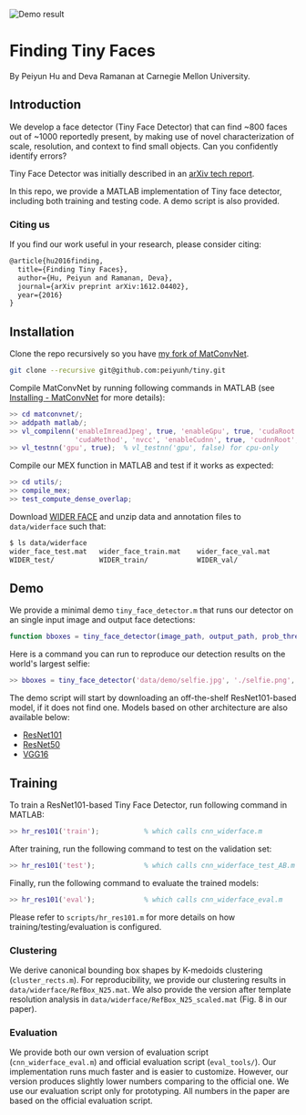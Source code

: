![Demo result](https://raw.githubusercontent.com/peiyunh/tiny/master/selfie.png)

# Finding Tiny Faces
By Peiyun Hu and Deva Ramanan at Carnegie Mellon University. 

## Introduction
We develop a face detector (Tiny Face Detector) that can find ~800 faces out of ~1000 reportedly present, by making use of novel characterization of scale, resolution, and context to find small objects. Can you confidently identify errors? 

Tiny Face Detector was initially described in an [arXiv tech report](https://arxiv.org/abs/1612.04402). 

In this repo, we provide a MATLAB implementation of Tiny face detector, including both training and testing code. A demo script is also provided. 

### Citing us
If you find our work useful in your research, please consider citing: 
```latex
@article{hu2016finding,
  title={Finding Tiny Faces},
  author={Hu, Peiyun and Ramanan, Deva},
  journal={arXiv preprint arXiv:1612.04402},
  year={2016}
}
```

## Installation 
Clone the repo recursively so you have [my fork of MatConvNet](https://github.com/peiyunh/matconvnet/tree/9822ec97f35cf5a56ae22707cc1c04e0d738e7db). 
```zsh
git clone --recursive git@github.com:peiyunh/tiny.git
```

Compile MatConvNet by running following commands in MATLAB (see [Installing - MatConvNet](http://www.vlfeat.org/matconvnet/install/) for more details): 
```Matlab
>> cd matconvnet/;
>> addpath matlab/; 
>> vl_compilenn('enableImreadJpeg', true, 'enableGpu', true, 'cudaRoot', [cuda_dir],...
                'cudaMethod', 'nvcc', 'enableCudnn', true, 'cudnnRoot', [cudnn_dir]);
>> vl_testnn('gpu', true);  % vl_testnn('gpu', false) for cpu-only 
```

Compile our MEX function in MATLAB and test if it works as expected: 
```Matlab
>> cd utils/;
>> compile_mex;
>> test_compute_dense_overlap;
```

Download [WIDER FACE](http://mmlab.ie.cuhk.edu.hk/projects/WIDERFace/) and unzip data and annotation files to `data/widerface` such that: 
```zsh
$ ls data/widerface
wider_face_test.mat   wider_face_train.mat    wider_face_val.mat
WIDER_test/           WIDER_train/            WIDER_val/
```

## Demo
We provide a minimal demo `tiny_face_detector.m` that runs our detector on an single input image and output face detections: 
```Matlab
function bboxes = tiny_face_detector(image_path, output_path, prob_thresh, nms_thresh, gpu_id)
```

Here is a command you can run to reproduce our detection results on the world's largest selfie: 
```Matlab 
>> bboxes = tiny_face_detector('data/demo/selfie.jpg', './selfie.png', 0.5, 0.1, 1)
```

The demo script will start by downloading an off-the-shelf ResNet101-based model, if it does not find one. Models based on other architecture are also available below:
- [ResNet101](https://www.cs.cmu.edu/~peiyunh/tiny/hr_res101.mat)
- [ResNet50](https://www.cs.cmu.edu/~peiyunh/tiny/hr_res50.mat)
- [VGG16](https://www.cs.cmu.edu/~peiyunh/tiny/hr_vgg16.mat)

## Training 
To train a ResNet101-based Tiny Face Detector, run following command in MATLAB: 
```Matlab
>> hr_res101('train');           % which calls cnn_widerface.m
```

After training, run the following command to test on the validation set: 
```Matlab
>> hr_res101('test');            % which calls cnn_widerface_test_AB.m 
```

Finally, run the following command to evaluate the trained models: 
```Matlab
>> hr_res101('eval');            % which calls cnn_widerface_eval.m
```

Please refer to `scripts/hr_res101.m` for more details on how training/testing/evaluation is configured. 

### Clustering
We derive canonical bounding box shapes by K-medoids clustering (`cluster_rects.m`). For reproducibility, we provide our clustering results in `data/widerface/RefBox_N25.mat`. We also provide the version after template resolution analysis in `data/widerface/RefBox_N25_scaled.mat` (Fig. 8 in our paper).

### Evaluation
We provide both our own version of evaluation script (`cnn_widerface_eval.m`) and official evaluation script (`eval_tools/`). Our implementation runs much faster and is easier to customize. However, our version produces slightly lower numbers comparing to the official one. We use our evaluation script only for prototyping. All numbers in the paper are based on the official evaluation script. 

